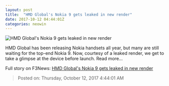 ```yaml
---
layout: post
title:  "HMD Global's Nokia 9 gets leaked in new render"
date: 2017-10-12 04:44:01Z
categories: neowin
---
```


![HMD Global's Nokia 9 gets leaked in new render](https://cdn.neow.in/news/images/uploaded/2017/10/1507782368_screen_shot_2017-10-11_at_9.25.03_pm_story.jpg)

HMD Global has been releasing Nokia handsets all year, but many are still waiting for the top-end Nokia 9. Now, courtesy of a leaked render, we get to take a glimpse at the device before launch. Read more...


Full story on F3News: [HMD Global's Nokia 9 gets leaked in new render](http://www.f3nws.com/n/mdcSrH)

> Posted on: Thursday, October 12, 2017 4:44:01 AM
